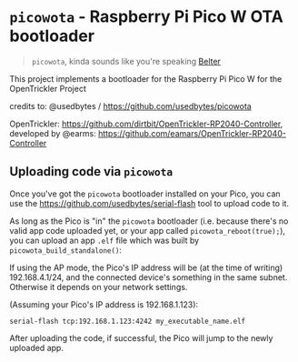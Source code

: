 # `picowota` - Raspberry Pi Pico W OTA bootloader

> `picowota`, kinda sounds like you're speaking [Belter](https://expanse.fandom.com/wiki/Belter)

This project implements a bootloader for the Raspberry Pi Pico W for the OpenTrickler Project

credits to: @usedbytes / https://github.com/usedbytes/picowota

OpenTrickler: https://github.com/dirtbit/OpenTrickler-RP2040-Controller, developed by @earms:
https://github.com/eamars/OpenTrickler-RP2040-Controller


## Uploading code via `picowota`

Once you've got the `picowota` bootloader installed on your Pico, you can use
the https://github.com/usedbytes/serial-flash tool to upload code to it.

As long as the Pico is "in" the `picowota` bootloader (i.e. because there's no
valid app code uploaded yet, or your app called `picowota_reboot(true);`), you
can upload an app `.elf` file which was built by `picowota_build_standalone()`:

If using the AP mode, the Pico's IP address will be (at the time of writing)
192.168.4.1/24, and the connected device's something in the same subnet.
Otherwise it depends on your network settings.

(Assuming your Pico's IP address is 192.168.1.123):
```
serial-flash tcp:192.168.1.123:4242 my_executable_name.elf
```

After uploading the code, if successful, the Pico will jump to the newly
uploaded app.
